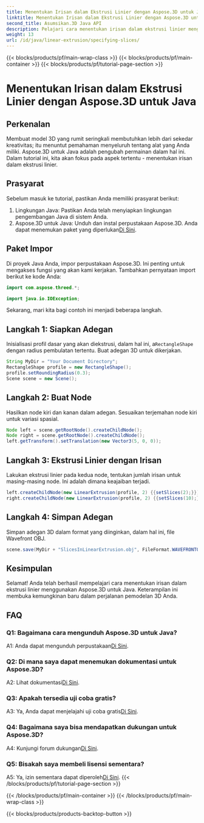 ```yaml
---
title: Menentukan Irisan dalam Ekstrusi Linier dengan Aspose.3D untuk Java
linktitle: Menentukan Irisan dalam Ekstrusi Linier dengan Aspose.3D untuk Java
second_title: Asumsikan.3D Java API
description: Pelajari cara menentukan irisan dalam ekstrusi linier menggunakan Aspose.3D untuk Java. Tingkatkan keterampilan pemodelan 3D Anda dengan panduan langkah demi langkah ini.
weight: 13
url: /id/java/linear-extrusion/specifying-slices/
---
```


{{< blocks/products/pf/main-wrap-class >}}
{{< blocks/products/pf/main-container >}}
{{< blocks/products/pf/tutorial-page-section >}}

# Menentukan Irisan dalam Ekstrusi Linier dengan Aspose.3D untuk Java

## Perkenalan

Membuat model 3D yang rumit seringkali membutuhkan lebih dari sekedar kreativitas; itu menuntut pemahaman menyeluruh tentang alat yang Anda miliki. Aspose.3D untuk Java adalah pengubah permainan dalam hal ini. Dalam tutorial ini, kita akan fokus pada aspek tertentu - menentukan irisan dalam ekstrusi linier.

## Prasyarat

Sebelum masuk ke tutorial, pastikan Anda memiliki prasyarat berikut:

1. Lingkungan Java: Pastikan Anda telah menyiapkan lingkungan pengembangan Java di sistem Anda.
2.  Aspose.3D untuk Java: Unduh dan instal perpustakaan Aspose.3D. Anda dapat menemukan paket yang diperlukan[Di Sini](https://releases.aspose.com/3d/java/).

## Paket Impor

Di proyek Java Anda, impor perpustakaan Aspose.3D. Ini penting untuk mengakses fungsi yang akan kami kerjakan. Tambahkan pernyataan import berikut ke kode Anda:

```java
import com.aspose.threed.*;

import java.io.IOException;
```

Sekarang, mari kita bagi contoh ini menjadi beberapa langkah.

## Langkah 1: Siapkan Adegan

Inisialisasi profil dasar yang akan diekstrusi, dalam hal ini, a`RectangleShape` dengan radius pembulatan tertentu. Buat adegan 3D untuk dikerjakan.

```java
String MyDir = "Your Document Directory";
RectangleShape profile = new RectangleShape();
profile.setRoundingRadius(0.3);
Scene scene = new Scene();
```

## Langkah 2: Buat Node

Hasilkan node kiri dan kanan dalam adegan. Sesuaikan terjemahan node kiri untuk variasi spasial.

```java
Node left = scene.getRootNode().createChildNode();
Node right = scene.getRootNode().createChildNode();
left.getTransform().setTranslation(new Vector3(5, 0, 0));
```

## Langkah 3: Ekstrusi Linier dengan Irisan

Lakukan ekstrusi linier pada kedua node, tentukan jumlah irisan untuk masing-masing node. Ini adalah dimana keajaiban terjadi.

```java
left.createChildNode(new LinearExtrusion(profile, 2) {{setSlices(2);}});
right.createChildNode(new LinearExtrusion(profile, 2) {{setSlices(10);}});
```

## Langkah 4: Simpan Adegan

Simpan adegan 3D dalam format yang diinginkan, dalam hal ini, file Wavefront OBJ.

```java
scene.save(MyDir + "SlicesInLinearExtrusion.obj", FileFormat.WAVEFRONTOBJ);
```

## Kesimpulan

Selamat! Anda telah berhasil mempelajari cara menentukan irisan dalam ekstrusi linier menggunakan Aspose.3D untuk Java. Keterampilan ini membuka kemungkinan baru dalam perjalanan pemodelan 3D Anda.

## FAQ

### Q1: Bagaimana cara mengunduh Aspose.3D untuk Java?

 A1: Anda dapat mengunduh perpustakaan[Di Sini](https://releases.aspose.com/3d/java/).

### Q2: Di mana saya dapat menemukan dokumentasi untuk Aspose.3D?

 A2: Lihat dokumentasi[Di Sini](https://reference.aspose.com/3d/java/).

### Q3: Apakah tersedia uji coba gratis?

 A3: Ya, Anda dapat menjelajahi uji coba gratis[Di Sini](https://releases.aspose.com/).

### Q4: Bagaimana saya bisa mendapatkan dukungan untuk Aspose.3D?

 A4: Kunjungi forum dukungan[Di Sini](https://forum.aspose.com/c/3d/18).

### Q5: Bisakah saya membeli lisensi sementara?

 A5: Ya, izin sementara dapat diperoleh[Di Sini](https://purchase.aspose.com/temporary-license/).
{{< /blocks/products/pf/tutorial-page-section >}}

{{< /blocks/products/pf/main-container >}}
{{< /blocks/products/pf/main-wrap-class >}}

{{< blocks/products/products-backtop-button >}}
